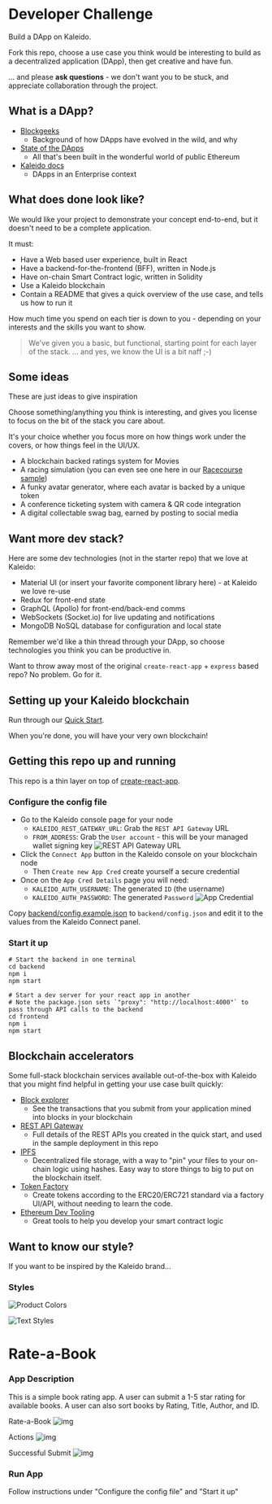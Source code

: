 # Developer Challenge

Build a DApp on Kaleido.

Fork this repo, choose a use case you think would be interesting to build as a decentralized application (DApp), then get creative and have fun.

... and please **ask questions** - we don't want you to be stuck, and appreciate collaboration through the project.

## What is a DApp?

- [Blockgeeks](https://blockgeeks.com/guides/dapps/)
  - Background of how DApps have evolved in the wild, and why
- [State of the DApps](https://www.stateofthedapps.com/)
  - All that's been built in the wonderful world of public Ethereum
- [Kaleido docs](https://docs.kaleido.io/kaleido-platform/full-stack/dapps/)
  - DApps in an Enterprise context

## What does done look like?

We would like your project to demonstrate your concept end-to-end, but it doesn't need to be a complete application.

It must:
- Have a Web based user experience, built in React
- Have a backend-for-the-frontend (BFF), written in Node.js
- Have on-chain Smart Contract logic, written in Solidity
- Use a Kaleido blockchain 
- Contain a README that gives a quick overview of the use case, and tells us how to run it

How much time you spend on each tier is down to you - depending on your interests and the skills you want to show.

> We've given you a basic, but functional, starting point for each layer of the stack.
> ... and yes, we know the UI is a bit naff ;-)

## Some ideas

These are just ideas to give inspiration

Choose something/anything you think is interesting, and gives you license to focus on the bit of the stack you care about.

It's your choice whether you focus more on how things work under the covers, or how things feel in the UI/UX.

- A blockchain backed ratings system for Movies
- A racing simulation (you can even see one here in our [Racecourse sample](https://github.com/kaleido-io/racecourse))
- A funky avatar generator, where each avatar is backed by a unique token
- A conference ticketing system with camera & QR code integration
- A digital collectable swag bag, earned by posting to social media

## Want more dev stack?

Here are some dev technologies (not in the starter repo) that we love at Kaleido:
- Material UI (or insert your favorite component library here) - at Kaleido we love re-use
- Redux for front-end state
- GraphQL (Apollo) for front-end/back-end comms
- WebSockets (Socket.io) for live updating and notifications
- MongoDB NoSQL database for configuration and local state

Remember we'd like a thin thread through your DApp, so choose technologies you think you can be productive in.

Want to throw away most of the original `create-react-app` + `express` based repo?
No problem. Go for it.

## Setting up your Kaleido blockchain

Run through our [Quick Start](https://docs.kaleido.io/using-kaleido/quick-start-ethereum/first-blockchain/).

When you're done, you will have your very own blockchain!

## Getting this repo up and running

This repo is a thin layer on top of [create-react-app](https://github.com/facebook/create-react-app).

### Configure the config file

- Go to the Kaleido console page for your node
  - `KALEIDO_REST_GATEWAY_URL`: Grab the `REST API Gateway` URL
  - `FROM_ADDRESS`: Grab the `User account` - this will be your managed wallet signing key
  ![REST API Gateway URL](readme1.png)
- Click the `Connect App` button in the Kaleido console on your blockchain node
  - Then `Create new App Cred` create yourself a secure credential
- Once on the `App Cred Details` page you will need:
  - `KALEIDO_AUTH_USERNAME`: The generated `ID` (the username)
  - `KALEIDO_AUTH_PASSWORD`: The generated `Password`
  ![App Credential](readme2.png)
  

Copy [backend/config.example.json](backend/config.example.json) to `backend/config.json` and edit it to the values from the Kaleido Connect panel.

### Start it up

```
# Start the backend in one terminal
cd backend
npm i
npm start

# Start a dev server for your react app in another
# Note the package.json sets `"proxy": "http://localhost:4000"` to pass through API calls to the backend
cd frontend
npm i
npm start
```

   
## Blockchain accelerators

Some full-stack blockchain services available out-of-the-box with Kaleido that you might find helpful in getting your use case built quickly:
- [Block explorer](https://docs.kaleido.io/kaleido-services/block-explorer/)
  - See the transactions that you submit from your application mined into blocks in your blockchain
- [REST API Gateway](https://docs.kaleido.io/kaleido-services/ethconnect)
  - Full details of the REST APIs you created in the quick start, and used in the sample deployment in this repo
- [IPFS](https://docs.kaleido.io/kaleido-services/ipfs)
  - Decentralized file storage, with a way to "pin" your files to your on-chain logic using hashes. Easy way to store things to big to put on the blockchain itself.
- [Token Factory](https://docs.kaleido.io/kaleido-services/token-factory)
  - Create tokens according to the ERC20/ERC721 standard via a factory UI/API, without needing to learn the code.
- [Ethereum Dev Tooling](https://docs.kaleido.io/developers/smart-contracts/)
  - Great tools to help you develop your smart contract logic

## Want to know our style?

If you want to be inspired by the Kaleido brand...


### Styles

![Product Colors](StyleGuide/Colors.png?raw=true 'Product Colors')

![Text Styles](StyleGuide/TextStyles.png?raw=true 'Text Styles')

# Rate-a-Book

### App Description

This is a simple book rating app. A user can submit a 1-5 star rating for available books. A user can also sort books by Rating, Title, Author, and ID.

Rate-a-Book
![img](rate-a-book-new.png)

Actions
![img](ui_functionality.png)

Successful Submit
![img](submit_success.png)

### Run App 

Follow instructions under "Configure the config file" and "Start it up"



